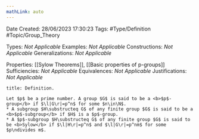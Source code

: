 ```yaml
---
mathLink: auto
---
```


<div class="topSpace"></div>

Date Created: 28/06/2023 17:30:23
Tags: #Type/Definition #Topic/Group_Theory

Types: <i>Not Applicable</i>
Examples: <i>Not Applicable</i>
Constructions: <i>Not Applicable</i>
Generalizations: <i>Not Applicable</i>

Properties: [[Sylow Theorems]], [[Basic properties of p-groups]]
Sufficiencies: <i>Not Applicable</i>
Equivalences: <i>Not Applicable</i>
Justifications: <i>Not Applicable</i>

``` ad-Definition
title: Definition.

Let $p$ be a prime number. A group $G$ is said to be a <b>$p$-group</b> if $\l|G\r|=p^n$ for some $n\in\N$.
* A subgroup $H\substructeq G$ of any finite group $G$ is said to be a <b>$p$-subgroup</b> if $H$ is a $p$-group.
* A $p$-subgroup $H\substructeq G$ of any finite group $G$ is said to be <b>Sylow</b> if $\l|H\r|=p^n$ and $\l|G\r|=p^nm$ for some $p\ndivides m$.

```
